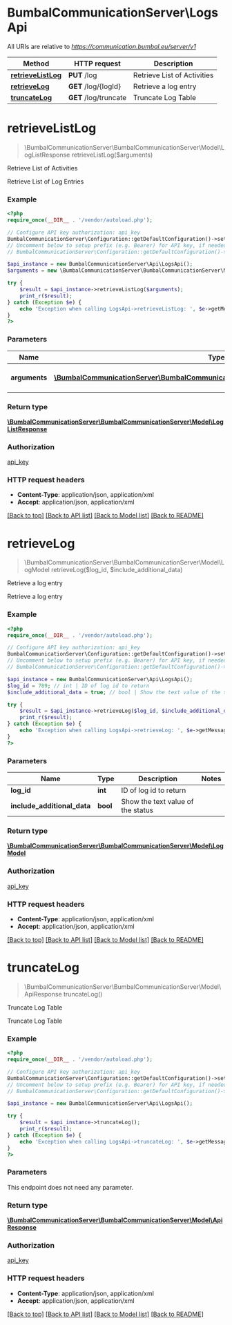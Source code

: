 # BumbalCommunicationServer\LogsApi

All URIs are relative to *https://communication.bumbal.eu/server/v1*

Method | HTTP request | Description
------------- | ------------- | -------------
[**retrieveListLog**](LogsApi.md#retrieveListLog) | **PUT** /log | Retrieve List of Activities
[**retrieveLog**](LogsApi.md#retrieveLog) | **GET** /log/{logId} | Retrieve a log entry
[**truncateLog**](LogsApi.md#truncateLog) | **GET** /log/truncate | Truncate Log Table


# **retrieveListLog**
> \BumbalCommunicationServer\BumbalCommunicationServer\Model\LogListResponse retrieveListLog($arguments)

Retrieve List of Activities

Retrieve List of Log Entries

### Example
```php
<?php
require_once(__DIR__ . '/vendor/autoload.php');

// Configure API key authorization: api_key
BumbalCommunicationServer\Configuration::getDefaultConfiguration()->setApiKey('ApiKey', 'YOUR_API_KEY');
// Uncomment below to setup prefix (e.g. Bearer) for API key, if needed
// BumbalCommunicationServer\Configuration::getDefaultConfiguration()->setApiKeyPrefix('ApiKey', 'Bearer');

$api_instance = new BumbalCommunicationServer\Api\LogsApi();
$arguments = new \BumbalCommunicationServer\BumbalCommunicationServer\Model\LogRetrieveListArguments(); // \BumbalCommunicationServer\BumbalCommunicationServer\Model\LogRetrieveListArguments | Log RetrieveList Arguments

try {
    $result = $api_instance->retrieveListLog($arguments);
    print_r($result);
} catch (Exception $e) {
    echo 'Exception when calling LogsApi->retrieveListLog: ', $e->getMessage(), PHP_EOL;
}
?>
```

### Parameters

Name | Type | Description  | Notes
------------- | ------------- | ------------- | -------------
 **arguments** | [**\BumbalCommunicationServer\BumbalCommunicationServer\Model\LogRetrieveListArguments**](../Model/LogRetrieveListArguments.md)| Log RetrieveList Arguments |

### Return type

[**\BumbalCommunicationServer\BumbalCommunicationServer\Model\LogListResponse**](../Model/LogListResponse.md)

### Authorization

[api_key](../../README.md#api_key)

### HTTP request headers

 - **Content-Type**: application/json, application/xml
 - **Accept**: application/json, application/xml

[[Back to top]](#) [[Back to API list]](../../README.md#documentation-for-api-endpoints) [[Back to Model list]](../../README.md#documentation-for-models) [[Back to README]](../../README.md)

# **retrieveLog**
> \BumbalCommunicationServer\BumbalCommunicationServer\Model\LogModel retrieveLog($log_id, $include_additional_data)

Retrieve a log entry

Retrieve a log entry

### Example
```php
<?php
require_once(__DIR__ . '/vendor/autoload.php');

// Configure API key authorization: api_key
BumbalCommunicationServer\Configuration::getDefaultConfiguration()->setApiKey('ApiKey', 'YOUR_API_KEY');
// Uncomment below to setup prefix (e.g. Bearer) for API key, if needed
// BumbalCommunicationServer\Configuration::getDefaultConfiguration()->setApiKeyPrefix('ApiKey', 'Bearer');

$api_instance = new BumbalCommunicationServer\Api\LogsApi();
$log_id = 789; // int | ID of log id to return
$include_additional_data = true; // bool | Show the text value of the status

try {
    $result = $api_instance->retrieveLog($log_id, $include_additional_data);
    print_r($result);
} catch (Exception $e) {
    echo 'Exception when calling LogsApi->retrieveLog: ', $e->getMessage(), PHP_EOL;
}
?>
```

### Parameters

Name | Type | Description  | Notes
------------- | ------------- | ------------- | -------------
 **log_id** | **int**| ID of log id to return |
 **include_additional_data** | **bool**| Show the text value of the status |

### Return type

[**\BumbalCommunicationServer\BumbalCommunicationServer\Model\LogModel**](../Model/LogModel.md)

### Authorization

[api_key](../../README.md#api_key)

### HTTP request headers

 - **Content-Type**: application/json, application/xml
 - **Accept**: application/json, application/xml

[[Back to top]](#) [[Back to API list]](../../README.md#documentation-for-api-endpoints) [[Back to Model list]](../../README.md#documentation-for-models) [[Back to README]](../../README.md)

# **truncateLog**
> \BumbalCommunicationServer\BumbalCommunicationServer\Model\ApiResponse truncateLog()

Truncate Log Table

Truncate Log Table

### Example
```php
<?php
require_once(__DIR__ . '/vendor/autoload.php');

// Configure API key authorization: api_key
BumbalCommunicationServer\Configuration::getDefaultConfiguration()->setApiKey('ApiKey', 'YOUR_API_KEY');
// Uncomment below to setup prefix (e.g. Bearer) for API key, if needed
// BumbalCommunicationServer\Configuration::getDefaultConfiguration()->setApiKeyPrefix('ApiKey', 'Bearer');

$api_instance = new BumbalCommunicationServer\Api\LogsApi();

try {
    $result = $api_instance->truncateLog();
    print_r($result);
} catch (Exception $e) {
    echo 'Exception when calling LogsApi->truncateLog: ', $e->getMessage(), PHP_EOL;
}
?>
```

### Parameters
This endpoint does not need any parameter.

### Return type

[**\BumbalCommunicationServer\BumbalCommunicationServer\Model\ApiResponse**](../Model/ApiResponse.md)

### Authorization

[api_key](../../README.md#api_key)

### HTTP request headers

 - **Content-Type**: application/json, application/xml
 - **Accept**: application/json, application/xml

[[Back to top]](#) [[Back to API list]](../../README.md#documentation-for-api-endpoints) [[Back to Model list]](../../README.md#documentation-for-models) [[Back to README]](../../README.md)

